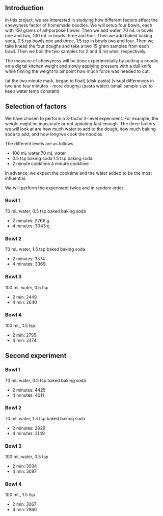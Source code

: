 ## Introduction
In this project, we are interested in studying how different factors affect the chewyness factor of homemade noodles. We will setup four bowls, each with 150 grams of all-purpose flower. Then we add water, 70 mL in bowls one and two, 100 mL in bowls three and four. Then we add baked baking soda, 0.5 tsp bowls one and three, 1.5 tsp in bowls two and four. Then we take knead the four doughs and take a two 15 gram samples from each bowl. Then we boil the two samples for 2 and 4 minutes, respectively. 

The measure of chewyness will be done experimentally by putting a noodle on a digital kitchen weight and slowly applying pressure with a dull knife while filming the weight to pinpoint how much force was needed to cut. 

(at the two minute mark, began to float)
(disk pasta)
(visual differences in two and four minutes - more doughy)
(pasta water)
(small sample size to keep water temp constant)





## Selection of factors
We have chosen to perform a 3-factor 2-level experiment. For example, the weight might be inaccurate or not updating fast enough. The three factors we will look at are how much water to add to the dough, how much baking soda to add, and how long we cook the noodles. 

The different levels are as follows
* 100 mL water                  70 mL water
* 0.5 tsp baking soda        1.5 tsp baking soda
* 2 minute cooktime          4 minute cooktime

In advance, we expect the cooktime and the water added to be the most influential.

We will perform the experiment twice and in random order.


### Bowl  1
70 mL water, 0.5 tsp baked baking soda
* 2 minutes: 2266 g
* 4 minutes: 3043 g

### Bowl 2
70 mL water, 1.5 tsp baked baking soda
* 2 minutes: 3574
* 4 minutes: 3369

### Bowl 3
100 mL water, 0.5 tsp
* 2 min: 2449
* 4 min: 2640

### Bowl 4
100 mL, 1.5 tsp
* 2 min: 2795
* 4 min: 2474

## Second experiment

### Bowl  1
70 mL water, 0.5 tsp baked baking soda
* 2 minutes: 4425
* 4 minutes: 4011

### Bowl 2
70 mL water, 1.5 tsp baked baking soda
* 2 minutes: 2829
* 4 minutes: 3149

### Bowl 3
100 mL water, 0.5 tsp
* 2 min: 3034
* 4 min: 3097

### Bowl 4
100 mL, 1.5 tsp
* 2 min: 3067
* 4 min: 2860
